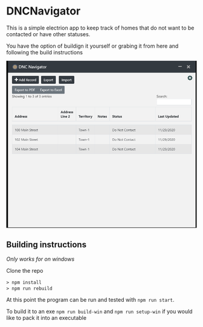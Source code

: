# DNCNavigator

This is a simple electrion app to keep track of homes that do not want to be contacted or have other statuses.

You have the option of buildign it yourself or grabing it from here and following the build instructions

![Screenshot](https://raw.githubusercontent.com/amtektonics/DNCNavigator/master/DNCScreenshot.png)

## Building instructions
*Only works for on windows*

Clone the repo
```
> npm install
> npm run rebuild
```

At this point the program can be run and tested with ```npm run start```.

To build it to an exe ```npm run build-win``` and ```npm run setup-win``` if you would like to pack it into an executable
